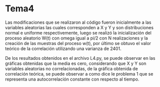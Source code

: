 # Tema4
Las modificaciones que se realizaron al código fueron inicialmente a las variables aleatorias las cuales corresponden a X y Y y son distribuciones normal e uniforme respectivemente, luego se realizó la inicialización del proceso aleatorio W(t) con omega igual a pi/2 con N realizaciones y la creación de las muestras del proceso w(t), por último se obtuvo el valor teórico de la correlación utilizando una varianza de 2401.

De los resultados obtenidos en el archivo L4.py, se puede observar en las gráficas obtenidas que la media es cero, considerando que X y Y son variables aleatorias no correlacionadas, de la gráfica obtenida de correlación teórica, se puede observar a como dice le problema 1 que se representa una autocorrelación constante con respecto al tiempo. 
